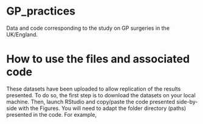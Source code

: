 # GP_practices
Data and code corresponding to the study on GP surgeries in the UK/England.

# How to use the files and associated code
These datasets have been uploaded to allow replication of the results presented. To do so, the first step is to download the datasets on your local machine. Then, launch RStudio and copy/paste the code presented side-by-side with the Figures. You will need to adapt the folder directory (paths) presented in the code. For example, 
